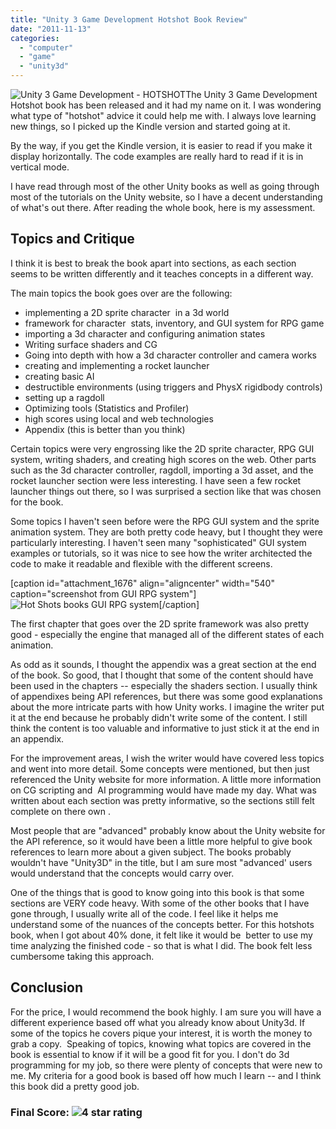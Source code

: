 ```yaml
---
title: "Unity 3 Game Development Hotshot Book Review"
date: "2011-11-13"
categories: 
  - "computer"
  - "game"
  - "unity3d"
---
```


![Unity 3 Game Development - HOTSHOT](/images/unity-3-hotshotBook.jpg "unity-3-hotshotBook")The Unity 3 Game Development Hotshot book has been released and it had my name on it. I was wondering what type of "hotshot" advice it could help me with. I always love learning new things, so I picked up the Kindle version and started going at it.

By the way, if you get the Kindle version, it is easier to read if you make it display horizontally. The code examples are really hard to read if it is in vertical mode.

I have read through most of the other Unity books as well as going through most of the tutorials on the Unity website, so I have a decent understanding of what's out there. After reading the whole book, here is my assessment.

## Topics and Critique

I think it is best to break the book apart into sections, as each section seems to be written differently and it teaches concepts in a different way.

The main topics the book goes over are the following:

- implementing a 2D sprite character  in a 3d world
- framework for character  stats, inventory, and GUI system for RPG game
- importing a 3d character and configuring animation states
- Writing surface shaders and CG
- Going into depth with how a 3d character controller and camera works
- creating and implementing a rocket launcher
- creating basic AI
- destructible environments (using triggers and PhysX rigidbody controls)
- setting up a ragdoll
- Optimizing tools (Statistics and Profiler)
- high scores using local and web technologies
- Appendix (this is better than you think)

Certain topics were very engrossing like the 2D sprite character, RPG GUI system, writing shaders, and creating high scores on the web. Other parts such as the 3d character controller, ragdoll, importing a 3d asset, and the rocket launcher section were less interesting. I have seen a few rocket launcher things out there, so I was surprised a section like that was chosen for the book.

Some topics I haven't seen before were the RPG GUI system and the sprite animation system. They are both pretty code heavy, but I thought they were particularly interesting. I haven't seen many "sophisticated" GUI system examples or tutorials, so it was nice to see how the writer architected the code to make it readable and flexible with the different screens.

\[caption id="attachment\_1676" align="aligncenter" width="540" caption="screenshot from GUI RPG system"\]![Hot Shots books GUI RPG system](/images/gui-hotshots-book.jpg "gui-hotshots-book")\[/caption\]

The first chapter that goes over the 2D sprite framework was also pretty good - especially the engine that managed all of the different states of each animation.

As odd as it sounds, I thought the appendix was a great section at the end of the book. So good, that I thought that some of the content should have been used in the chapters -- especially the shaders section. I usually think of appendixes being API references, but there was some good explanations about the more intricate parts with how Unity works. I imagine the writer put it at the end because he probably didn't write some of the content. I still think the content is too valuable and informative to just stick it at the end in an appendix.

For the improvement areas, I wish the writer would have covered less topics and went into more detail. Some concepts were mentioned, but then just referenced the Unity website for more information. A little more information on CG scripting and  AI programming would have made my day. What was written about each section was pretty informative, so the sections still felt complete on there own .

Most people that are "advanced" probably know about the Unity website for the API reference, so it would have been a little more helpful to give book references to learn more about a given subject. The books probably wouldn't have "Unity3D" in the title, but I am sure most "advanced' users would understand that the concepts would carry over.

One of the things that is good to know going into this book is that some sections are VERY code heavy. With some of the other books that I have gone through, I usually write all of the code. I feel like it helps me understand some of the nuances of the concepts better. For this hotshots book, when I got about 40% done, it felt like it would be  better to use my time analyzing the finished code - so that is what I did. The book felt less cumbersome taking this approach.

## Conclusion

For the price, I would recommend the book highly. I am sure you will have a different experience based off what you already know about Unity3d. If some of the topics he covers pique your interest, it is worth the money to grab a copy.  Speaking of topics, knowing what topics are covered in the book is essential to know if it will be a good fit for you. I don't do 3d programming for my job, so there were plenty of concepts that were new to me. My criteria for a good book is based off how much I learn -- and I think this book did a pretty good job.

### Final Score: ![4 star rating](/images/4-star-rating.jpg "4-star-rating")

